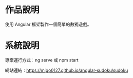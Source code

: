 # 作品說明

使用 Angular 框架製作一個簡單的數獨遊戲。

# 系統說明

專案運行方式：ng serve 或 npm start

網站連結：https://migo0127.github.io/angular-sudoku/sudoku
